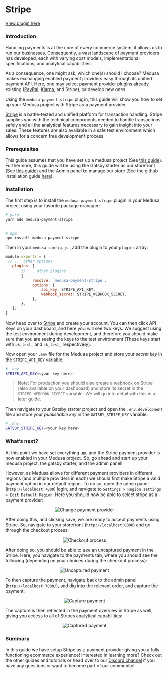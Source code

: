 # Stripe

[View plugin here](https://github.com/medusajs/medusa/tree/master/packages/medusa-payment-stripe)

### Introduction
Handling payments is at the core of every commerce system; it allows us to run our businesses. Consequently, a vast landscape of payment providers has developed, each with varying cost models, implementational specifications, and analytical capabilities. 

As a consequence, one might ask, which one(s) should I choose? Medusa makes exchanging enabled payment providers easy through its unified payment API. Here, one may select payment provider plugins already existing ([PayPal](https://docs.medusa-commerce.com/add-plugins/paypal), [Klarna](https://docs.medusa-commerce.com/add-plugins/klarna), and Stripe), or develop new ones. 

Using the `medusa-payment-stripe` plugin, this guide will show you how to set up your Medusa project with Stripe as a payment provider.

[Stripe](https://stripe.com) is a battle-tested and unified platform for transaction handling. Stripe supplies you with the technical components needed to handle transactions safely and all the analytical features necessary to gain insight into your sales. These features are also available in a safe test environment which allows for a concern free development process.

### Prerequisites 

This guide assumes that you have set up a medusa project (See [this guide](https://docs.medusa-commerce.com/tutorial/creating-your-medusa-server)). Furthermore, this guide will be using the Gatsby starter as our storefront (See [this guide](https://docs.medusa-commerce.com/starters/gatsby-medusa-starter)) and the Admin panel to manage our store (See the github installation guide [here](https://github.com/medusajs/admin)).

### Installation

The first step is to install the `medusa-payment-stripe` plugin in your Medusa project using your favorite package manager:

```bash
# yarn
yarn add medusa-payment-stripe


# npm
npm install medusa-payment-stripe
```

Then in your `medusa-config.js` , add the plugin to your `plugins` array:

```javascript
module.exports = {
 // ... other options
   plugins: [
       // ... other plugins
       {
            resolve: `medusa-payment-stripe`,
            options: {
                api_key: STRIPE_API_KEY,
                webhook_secret: STRIPE_WEBHOOK_SECRET,
            },
       },
   ];
}
```

Now head over to [Stripe](https://stripe.com/) and create your account. You can then click API Keys on your dashboard, and here you will see two keys. We suggest using the test environment during development, and therefore you should make sure that you are seeing the keys to the test environment (These keys start with `pk_test_` and `sk_test_` respectively). 

Now open your `.env` file for the Medusa project and store your *secret key* in the `STRIPE_API_KEY` variable:

```bash
# .env
STRIPE_API_KEY=<your key here>
```


> Note: For production you should also create a webhook on Stripe (also available on your dashboard) and store its secret in the `STRIPE_WEBHOOK_SECRET` variable. We will go into detail with this in a later guide.

Then navigate to your Gatsby starter project and open the `.env.development` file and store your *publishable key* in the `GATSBY_STRIPE_KEY` variable:

```bash
# .env
GATSBY_STRIPE_KEY=<your key here>
```

### What’s next?

At this point we have set everything up, and the Stripe payment provider is now enabled in your Medusa project. So, go ahead and start up your medusa project, the gatsby starter, and the admin panel!

However, as Medusa allows for different payment providers in different regions (and multiple providers in each) we should first make Stripe a valid payment option in our default region. To do so, open the admin panel (`http://localhost:7000`) login, and navigate to `Settings > Region settings > Edit Default Region`. Here you should now be able to select stripe as a payment provider:

<center>

![Change payment provider](https://i.imgur.com/mVIDYz4.png)
</center>

After doing this, and clicking save, we are ready to accept payments using Stripe. So, navigate to your storefront (`http://localhost:8000`) and go through the checkout process:

<center>

![Checkout process](https://i.imgur.com/2pm9JyR.gif)
</center>
After doing so, you should be able to see an uncaptured payment in the Stripe. Here, you navigate to the payments tab, where you should see the following (depending on your choices during the checkout process):

<center>

![Uncaptured payment](https://i.imgur.com/LX6UR40.png)
</center>

To then capture the payment, navigate back to the admin panel (`http://localhost:7000/`), and dig into the relevant order, and capture the payment:

<center>

![Capture payment](https://i.imgur.com/y5UxxpS.gif)

</center>

The capture is then reflected in the payment overview in Stripe as well, giving you access to all of Stripes analytical capabilities:
<center>

![Captured payment](https://i.imgur.com/edv84Nq.png)
</center>

### Summary 

In this guide we have setup Stripe as a payment provider giving you  a fully functioning ecommerce experience! Interested in learning more? Check out the other guides and tutorials or head over to our [Discord channel](https://discord.gg/xpCwq3Kfn8) if you have any questions or want to become part of our community!

